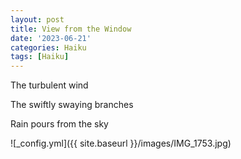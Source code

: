 ```yaml
---
layout: post
title: View from the Window
date: '2023-06-21'
categories: Haiku
tags: [Haiku]
---
```


The turbulent wind

The swiftly swaying branches

Rain pours from the sky

![_config.yml]({{ site.baseurl }}/images/IMG_1753.jpg)
